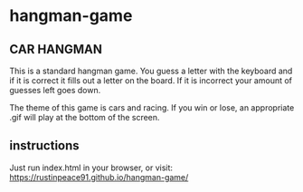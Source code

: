 # hangman-game

## CAR HANGMAN

This is a standard hangman game. You guess a letter with the keyboard and if it is correct it fills out a letter on the board. If it is incorrect your amount of guesses left goes down.  

The theme of this game is cars and racing.  If you win or lose, an appropriate .gif will play at the bottom of the screen. 

## instructions

Just run index.html in your browser, or visit: 
https://rustinpeace91.github.io/hangman-game/
